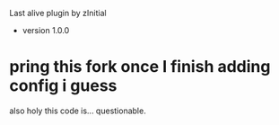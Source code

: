 Last alive plugin by zInitial

- version 1.0.0
 

# pring this fork once I finish adding config i guess


also holy this code is... questionable.
